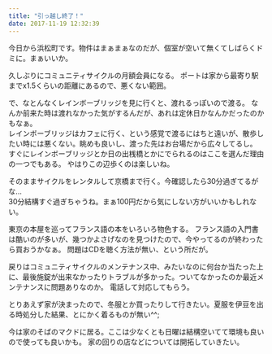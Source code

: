 ```yaml
---
title: "引っ越し終了！"
date: 2017-11-19 12:32:39
---
```


今日から浜松町です。物件はまぁまぁなのだが、個室が空いて無くてしばらくドミに。まぁいいか。

久しぶりにコミュニティサイクルの月額会員になる。
ポートは家から最寄り駅までx1.5くらいの距離にあるので、悪くない範囲。

で、なとんなくレインボーブリッジを見に行くと、渡れるっぽいので渡る。
なんか前来た時は渡れなかった気がするんだが、あれは定休日かなんかだったのかもなぁ。  
レインボーブリッジはカフェに行く、という感覚で渡るにはちと遠いが、散歩したい時には悪くない。眺めも良いし、渡った先はお台場だから広々してるし。
すぐにレインボーブリッジとか日の出桟橋とかにでられるのはここを選んだ理由の一つでもある。
やはりこの辺歩くのは楽しいね。

そのままサイクルをレンタルして京橋まで行く。今確認したら30分過ぎてるがな…  
30分結構すぐ過ぎちゃうね。まぁ100円だから気にしない方がいいかもしれない。

東京の本屋を巡ってフランス語の本をいろいろ物色する。
フランス語の入門書は酷いのが多いが、幾つかよさげなのを見つけたので、今やってるのが終わったら買おうかなぁ。
問題はCDを聴く方法が無い、という所だが。

戻りはコミュニティサイクルのメンテナンス中、みたいなのに何台か当たった上に、最後施錠が出来なかったりトラブルが多かった。ついてなかったのか最近メンテナンスに問題ありなのか。
電話して対応してもらう。

とりあえず家が決まったので、冬服とか買ったりして行きたい。夏服を伊豆を出る時処分した結果、とにかく着るものが無い^^;

今は家のそばのマクドに居る。ここは少なくとも日曜は結構空いてて環境も良いので使っても良いかも。
家の回りの店などについては開拓していきたい。
